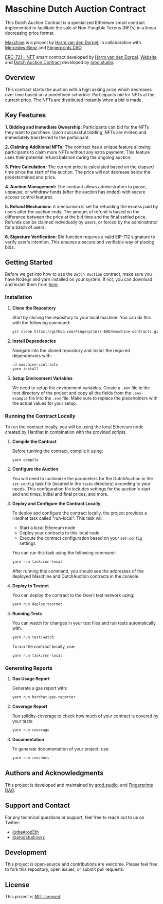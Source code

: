 # Maschine Dutch Auction Contract

This Dutch Auction Contract is a specialized Ethereum smart contract implemented to facilitate the sale of Non-Fungible Tokens (NFTs) in a linear decreasing price format.

[Maschine](https://maschine.fingerprintsdao.xyz/) is a project by [Harm van den Dorpel](https://harm.work/), in collaboration with [Mercedes-Benz](https://nxt.mercedes-benz.com/) and [Fingerprints DAO](https://fingerprintsdao.xyz/).

[ERC-721 - NFT](https://github.com/harmvandendorpel/maschine-token-contract) smart contract developed by [Harm van den Dorpel](https://harm.work/).
[Website](https://maschine.fingerprintsdao.xyz/) and [Dutch Auction Contract](https://etherscan.io/address/0x86e263cadd1cace347a752fe84c065823bca66a1#code) developed by [arod.studio](https://arod.studio/).

## Overview

This contract starts the auction with a high asking price which decreases over time based on a predefined schedule. Participants bid for NFTs at the current price. The NFTs are distributed instantly when a bid is made.

## Key Features

**1. Bidding and Immediate Ownership:** Participants can bid for the NFTs they want to purchase. Upon successful bidding, NFTs are minted and immediately transferred to the participant.

**2. Claiming Additional NFTs:** The contract has a unique feature allowing participants to claim more NFTs without any extra payment. This feature uses their potential refund balance during the ongoing auction.

**3. Price Calculation:** The current price is calculated based on the elapsed time since the start of the auction. The price will not decrease below the predetermined end price.

**4. Auction Management:** The contract allows administrators to pause, unpause, or withdraw funds (after the auction has ended) with secure access control features.

**5. Refund Mechanism:** A mechanism is set for refunding the excess paid by users after the auction ends. The amount of refund is based on the difference between the price at the bid time and the final settled price. Refunds can be claimed individually by users, or forced by the administrator for a batch of users.

**6. Signature Verification:** Bid function requires a valid EIP-712 signature to verify user's intention. This ensures a secure and verifiable way of placing bids.

## Getting Started

Before we get into how to use the `Dutch Auction` contract, make sure you have Node.js and yarn installed on your system. If not, you can download and install them from [here](https://nodejs.org/en/download/).

### Installation

1. **Clone the Repository**

   Start by cloning the repository to your local machine. You can do this with the following command:

   ```bash
   git clone https://github.com/Fingerprints-DAO/maschine-contracts.git
   ```

2. **Install Dependencies**

   Navigate into the cloned repository and install the required dependencies with:

   ```bash
   cd maschine-contracts
   yarn install
   ```

3. **Setup Environment Variables**

   We need to setup the environment variables. Create a `.env` file in the root directory of the project and copy all the fields from the `.env-example` file into the `.env` file. Make sure to replace the placeholders with the actual values for your setup.

### Running the Contract Locally

To run the contract locally, you will be using the local Ethereum node created by Hardhat in combination with the provided scripts.

1. **Compile the Contract**

   Before running the contract, compile it using:

   ```bash
   yarn compile
   ```

2. **Configure the Auction**

   You will need to customize the parameters for the DutchAuction in the `set-config` task file (located in the `tasks` directory) according to your needs. This configuration file includes settings for the auction's start and end times, initial and final prices, and more.

3. **Deploy and Configure the Contract Locally**

   To deploy and configure the contract locally, the project provides a Hardhat task called "run-local". This task will:

   - Start a local Ethereum node
   - Deploy your contracts to this local node
   - Execute the contract configuration based on your `set-config` settings

   You can run this task using the following command:

   ```bash
   yarn run task:run-local
   ```

   After running this command, you should see the addresses of the deployed Maschine and DutchAuction contracts in the console.

4. **Deploy to Testnet**

   You can deploy the contract to the Goerli test network using:

   ```bash
   yarn run deploy:testnet
   ```

5. **Running Tests**

   You can watch for changes in your test files and run tests automatically with:

   ```bash
   yarn run test:watch
   ```

   To run the contract locally, use:

   ```bash
   yarn run task:run-local
   ```

### Generating Reports

1. **Gas Usage Report**

   Generate a gas report with:

   ```bash
   yarn run hardhat-gas-reporter
   ```

2. **Coverage Report**

   Run solidity-coverage to check how much of your contract is covered by your tests:

   ```bash
   yarn run coverage
   ```

3. **Documentation**

   To generate documentation of your project, use:

   ```bash
   yarn run run:docs
   ```

## Authors and Acknowledgments

This project is developed and maintained by [arod.studio](https://arod.studio/), and [Fingerprints DAO](https://fingerprintsdao.xyz/).

## Support and Contact

For any technical questions or support, feel free to reach out to us on Twitter:

- [@theArodEth](https://twitter.com/theArodEth)
- [@arodstudioxyz](https://twitter.com/arodstudioxyz)

## Development

This project is open-source and contributions are welcome. Please feel free to fork this repository, open issues, or submit pull requests.

## License

This project is [MIT licensed](./LICENSE.md).
